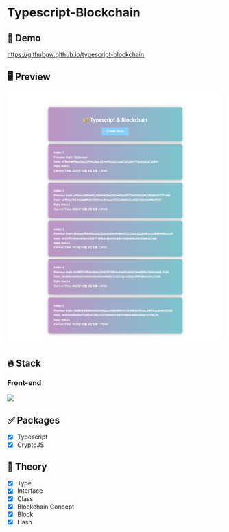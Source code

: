 # Typescript-Blockchain

## 🔗 Demo

https://githubgw.github.io/typescript-blockchain

## 🖥 Preview

<img src="preview.png "/>

## 🔥 Stack

### Front-end

<img height="30" src="https://img.shields.io/badge/Typescript-black?style=for-the-badge&logo=Typescript&logoColor=#3178C6"/>

## ✅ Packages

- [x] Typescript
- [x] CryptoJS

## 📖 Theory

- [x] Type
- [x] Interface
- [x] Class
- [x] Blockchain Concept
- [x] Block
- [x] Hash
